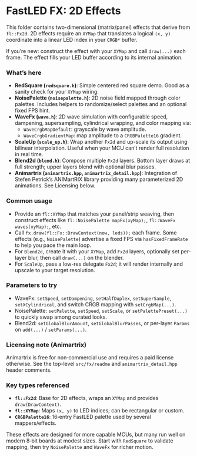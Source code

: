 # FastLED FX: 2D Effects

This folder contains two-dimensional (matrix/panel) effects that derive from `fl::Fx2d`. 2D effects require an `XYMap` that translates a logical `(x, y)` coordinate into a linear LED index in your `CRGB*` buffer.

If you’re new: construct the effect with your `XYMap` and call `draw(...)` each frame. The effect fills your LED buffer according to its internal animation.

### What’s here
- **RedSquare (`redsquare.h`)**: Simple centered red square demo. Good as a sanity check for your `XYMap` wiring.
- **NoisePalette (`noisepalette.h`)**: 2D noise field mapped through color palettes. Includes helpers to randomize/select palettes and an optional fixed FPS hint.
- **WaveFx (`wave.h`)**: 2D wave simulation with configurable speed, dampening, supersampling, cylindrical wrapping, and color mapping via:
  - `WaveCrgbMapDefault`: grayscale by wave amplitude.
  - `WaveCrgbGradientMap`: map amplitude to a `CRGBPalette16` gradient.
- **ScaleUp (`scale_up.h`)**: Wrap another `Fx2d` and up-scale its output using bilinear interpolation. Useful when your MCU can’t render full resolution in real time.
- **Blend2d (`blend.h`)**: Compose multiple `Fx2d` layers. Bottom layer draws at full strength; upper layers blend with optional blur passes.
- **Animartrix (`animartrix.hpp`, `animartrix_detail.hpp`)**: Integration of Stefen Petrick’s ANIMartRIX library providing many parameterized 2D animations. See Licensing below.

### Common usage
- Provide an `fl::XYMap` that matches your panel/strip weaving, then construct effects like `fl::NoisePalette mapFx(xyMap);`, `fl::WaveFx waves(xyMap);`, etc.
- Call `fx.draw(fl::Fx::DrawContext(now, leds));` each frame. Some effects (e.g., `NoisePalette`) advertise a fixed FPS via `hasFixedFrameRate` to help you pace the main loop.
- For `Blend2d`, create it with your `XYMap`, add `Fx2d` layers, optionally set per-layer blur, then call `draw(...)` on the blender.
- For `ScaleUp`, pass a low-res delegate `Fx2d`; it will render internally and upscale to your target resolution.

### Parameters to try
- WaveFx: `setSpeed`, `setDampening`, `setHalfDuplex`, `setSuperSample`, `setXCylindrical`, and switch CRGB mapping with `setCrgbMap(...)`.
- NoisePalette: `setPalette`, `setSpeed`, `setScale`, or `setPalettePreset(...)` to quickly swap among curated looks.
- Blend2d: `setGlobalBlurAmount`, `setGlobalBlurPasses`, or per-layer `Params` on `add(...)` / `setParams(...)`.

### Licensing note (Animartrix)
Animartrix is free for non‑commercial use and requires a paid license otherwise. See the top-level `src/fx/readme` and `animartrix_detail.hpp` header comments.

### Key types referenced
- **`fl::Fx2d`**: Base for 2D effects, wraps an `XYMap` and provides `draw(DrawContext)`.
- **`fl::XYMap`**: Maps `(x, y)` to LED indices; can be rectangular or custom.
- **`CRGBPalette16`**: 16‑entry FastLED palette used by several mappers/effects.

These effects are designed for more capable MCUs, but many run well on modern 8‑bit boards at modest sizes. Start with `RedSquare` to validate mapping, then try `NoisePalette` and `WaveFx` for richer motion.